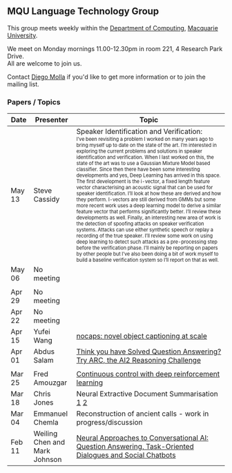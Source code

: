 
## MQU Language Technology Group


This group meets weekly within the
[Department of Computing](http://comp.mq.edu.au), [Macquarie University](https://www.mq.edu.au/).

We meet on Monday mornings 11.00-12.30pm in room 221, 4 Research Park Drive.  
All are welcome to join us.

Contact [Diego Molla](http://web.science.mq.edu.au/~diego/) if you'd like to get more information or to join the mailing list. 

### Papers / Topics

Date | Presenter | Topic
----- | --------- | -----
May 13 &nbsp;&nbsp; | Steve Cassidy| Speaker Identification and Verification: <br><sub><sup> I’ve been revisiting a problem I worked on many years ago to bring myself up to date on the state of the art. I’m interested in exploring the current problems and solutions in speaker identification and verification.  When I last worked on this, the state of the art was to use a Gaussian Mixture Model based classifier.  Since then there have been some interesting developments and yes, Deep Learning has arrived in this space.  The first development is the i-vector, a fixed length feature vector characterising an acoustic signal that can be used for speaker identification.  I’ll look at how these are derived and how they perform.  I-vectors are still derived from GMMs but some more recent work uses a deep learning model to derive a similar feature vector that performs significantly better. I’ll review these developments as well.  Finally, an interesting new area of work is the detection of spoofing attacks on speaker verification systems. Attacks can use either synthetic speech or replay a recording of the true speaker.  I’ll review some work on using deep learning to detect such attacks as a pre-processing step before the verification phase.  I’ll mainly be reporting on papers by other people but I’ve also been doing a bit of work myself to build a baseline verification system so I’ll report on that as well.</sup></sub>
May 06 &nbsp;&nbsp; | No meeting | 
||
Apr 29 &nbsp;&nbsp; | No meeting | 
Apr 22 &nbsp;&nbsp; | No meeting | 
Apr 15 &nbsp;&nbsp; | Yufei Wang | [nocaps: novel object captioning at scale](https://arxiv.org/abs/1812.08658)
Apr 01 &nbsp;&nbsp; | Abdus Salam | [Think you have Solved Question Answering? Try ARC, the AI2 Reasoning Challenge](https://arxiv.org/abs/1803.05457)
||
Mar 25 &nbsp;&nbsp; | Fred Amouzgar | [Continuous control with deep reinforcement learning](https://arxiv.org/abs/1509.02971)
Mar 18 &nbsp;&nbsp; | Chris Jones | Neural Extractive Document Summarisation [1](https://arxiv.org/abs/1611.04230) [2](https://arxiv.org/abs/1808.07187)
Mar 04 &nbsp;&nbsp; | Emmanuel Chemla | Reconstruction of ancient calls - work in progress/discussion
Feb 11 &nbsp;&nbsp; |  Weiling Chen and Mark Johnson | [Neural Approaches to Conversational AI: Question Answering, Task-Oriented Dialogues and Social Chatbots](https://www.microsoft.com/en-us/research/uploads/prod/2018/07/neural-approaches-to-conversational-AI.pdf)


